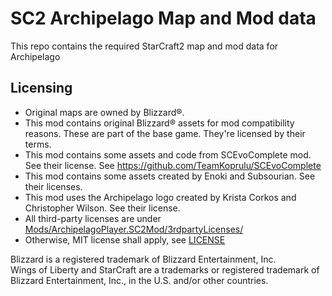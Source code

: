 # SC2 Archipelago Map and Mod data
This repo contains the required StarCraft2 map and mod data for Archipelago

## Licensing
- Original maps are owned by Blizzard®.
- This mod contains original Blizzard® assets for mod compatibility reasons.
    These are part of the base game. 
    They're licensed by their terms.
- This mod contains some assets and code from SCEvoComplete mod. See their license. See https://github.com/TeamKoprulu/SCEvoComplete
- This mod contains some assets created by Enoki and Subsourian. See their licenses.
- This mod uses the Archipelago logo created by Krista Corkos and Christopher Wilson. See their license.
- All third-party licenses are under [Mods/ArchipelagoPlayer.SC2Mod/3rdpartyLicenses/](Mods/ArchipelagoPlayer.SC2Mod/3rdpartyLicenses/)
- Otherwise, MIT license shall apply, see [LICENSE](LICENSE)

Blizzard is a registered trademark of Blizzard Entertainment, Inc.  
Wings of Liberty and StarCraft are a trademarks or registered trademark of Blizzard Entertainment, Inc., in the U.S. and/or other countries.